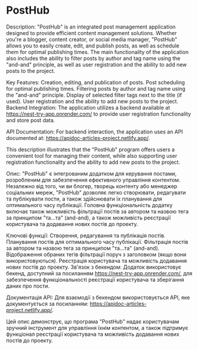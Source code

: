 # PostHub

Description:
"PostHub" is an integrated post management application designed to provide efficient content management solutions. Whether you're a blogger, content creator, or social media manager, "PostHub" allows you to easily create, edit, and publish posts, as well as schedule them for optimal publishing times. The main functionality of the application also includes the ability to filter posts by author and tag name using the "and-and" principle, as well as user registration and the ability to add new posts to the project.

Key Features:
Creation, editing, and publication of posts.
Post scheduling for optimal publishing times.
Filtering posts by author and tag name using the "and-and" principle.
Display of selected filter tags next to the title (if used).
User registration and the ability to add new posts to the project.
Backend Integration:
The application utilizes a backend available at https://nest-try-app.onrender.com/ to provide user registration functionality and store post data.

API Documentation:
For backend interaction, the application uses an API documented at: https://apidoc-articles-project.netlify.app/.

This description illustrates that the "PostHub" program offers users a convenient tool for managing their content, while also supporting user registration functionality and the ability to add new posts to the project.

Опис:
"PostHub" є інтегрованим додатком для керування постами, розробленим для забезпечення ефективного управління контентом. Незалежно від того, чи ви блогер, творець контенту або менеджер соціальних мереж, "PostHub" дозволяє легко створювати, редагувати та публікувати пости, а також здійснювати їх планування для оптимального часу публікації. Головна функціональність додатку включає також можливість фільтрації постів за автором та назвою тега за принципом "та...та" (and-and), а також можливість реєстрації користувача та додавання нових постів до проекту.

Ключові функції:
Створення, редагування та публікація постів.
Планування постів для оптимального часу публікації.
Фільтрація постів за автором та назвою тега за принципом "та...та" (and-and).
Відображення обраних тегів фільтрації поруч з заголовком (якщо вони використовуються).
Реєстрація користувача та можливість додавання нових постів до проекту.
Зв'язок з бекендом:
Додаток використовує бекенд, доступний за посиланням https://nest-try-app.onrender.com/, для забезпечення функціональності реєстрації користувача та зберігання даних про пости.

Документація API:
Для взаємодії з бекендом використовується API, яке документується за посиланням: https://apidoc-articles-project.netlify.app/.

Цей опис демонструє, що програма "PostHub" надає користувачам зручний інструмент для управління їхнім контентом, а також підтримує функціонал реєстрації користувача та можливість додавання нових постів до проекту.
